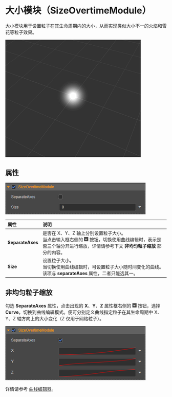 # 大小模块（SizeOvertimeModule）

大小模块用于设置粒子在其生命周期内的大小，从而实现类似大小不一的火焰和雪花等粒子效果。

![size_overtime](module/size_overtime.gif)

## 属性

![size_overtime](module/size_module.png)

| 属性 | 说明 |
| :--- | :--- |
| **SeparateAxes** | 是否在 X、Y、Z 轴上分别设置粒子大小。<br>当点击输入框右侧的 ![menu button](main-module/menu-button.png) 按钮，切换使用曲线编辑时，表示是否三个轴分开进行缩放，详情请参考下文 **非均匀粒子缩放** 部分的内容。 |
| **Size** | 设置粒子大小。<br>当切换使用曲线编辑时，可设置粒子大小随时间变化的曲线。<br>该项与 **separateAxes** 属性，二者只能选其一。 |

## 非均匀粒子缩放

勾选 **SeparateAxes** 属性，点击出现的 **X**、**Y**、**Z** 属性框右侧的 ![menu button](main-module/menu-button.png) 按钮，选择 **Curve**，切换到曲线编辑模式。便可分别定义曲线指定粒子在其生命周期中 X、Y、Z 轴方向上的大小变化（Z 仅用于网格粒子）。

![size_module_curve](module/size_module_curve.png)

详情请参考 [曲线编辑器](./editor/curve-editor.md)。
